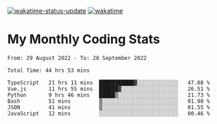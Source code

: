 [![wakatime-status-update](https://github.com/noopurphalak/noopurphalak/workflows/wakatime-status-update/badge.svg)](https://github.com/noopurphalak/noopurphalak/actions/workflows/main.yml)
[![wakatime](https://wakatime.com/badge/user/80ace140-ef40-4fdd-b8ed-f3be3d2e1aea.svg)](https://wakatime.com/@80ace140-ef40-4fdd-b8ed-f3be3d2e1aea)

# My Monthly Coding Stats

<!--START_SECTION:waka-->

```text
From: 29 August 2022 - To: 28 September 2022

Total Time: 44 hrs 53 mins

TypeScript   21 hrs 11 mins  ███████████▓░░░░░░░░░░░░░   47.08 %
Vue.js       11 hrs 55 mins  ██████▓░░░░░░░░░░░░░░░░░░   26.51 %
Python       9 hrs 46 mins   █████▒░░░░░░░░░░░░░░░░░░░   21.73 %
Bash         51 mins         ▒░░░░░░░░░░░░░░░░░░░░░░░░   01.90 %
JSON         41 mins         ▒░░░░░░░░░░░░░░░░░░░░░░░░   01.55 %
JavaScript   12 mins         ░░░░░░░░░░░░░░░░░░░░░░░░░   00.46 %
```

<!--END_SECTION:waka-->
